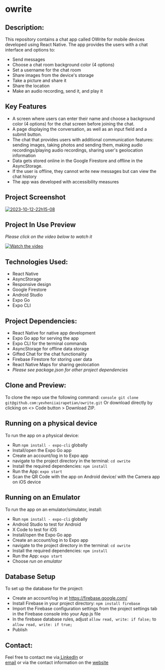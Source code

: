 # owrite

## Description:
This repository contains a chat app called OWrite for mobile devices developed using React Native. The app provides the users with a chat interface and options to:
- Send messages
- Choose a chat room background color (4 options)
- Set a username for the chat room
- Share images from the device's storage
- Take a picture and share it
- Share the location
- Make an audio recording, send it, and play it

## Key Features
- A screen where users can enter their name and choose a background color (4 options) for the chat screen before joining the chat.
- A page displaying the conversation, as well as an input field and a submit button.
- The chat that provides users with additional communication features: sending images, taking photos and sending them, making audio recordings/playing audio recordings, sharing user's geolocation information
- Data gets stored online in the Google Firestore and offline in the AsyncStorage.
- If the user is offline, they cannot write new messages but can view the chat history
- The app was developed with accessibility measures

## Project Screenshot
<a href="https://ibb.co/QjpdrSY"><img src="https://i.ibb.co/vvVYZyL/2023-10-12-22h15-08.png" alt="2023-10-12-22h15-08" border="0"></a>   
## Project In Use Preview
_Please click on the video below to watch it_   

[![Watch the video](https://i.ibb.co/vvVYZyL/2023-10-12-22h15-08.png)](https://streamable.com/77jy2x)

## Technologies Used:
- React Native
- AsyncStorage
- Responsive design
- Google Firestore
- Android Studio
- Expo Go
- Expo CLI
  

## Project Dependencies:
- React Native for native app development
- Expo Go app for serving the app
- Expo CLI for the terminal commands
- AsyncStorage for offline data storage
- Gifted Chat for the chat functionality
- Firebase Firestore for storing user data
- React Native Maps for sharing geolocation
- _Please see package.json for other project dependencies_


## Clone and Preview:
To clone the repo use the following command:
```console git clone git@github.com:yevheniiairapetian/owrite.git```
Or download directly by clicking on <> Code button > Download ZIP.

 
## Running on a physical device
To run the app on a physical device:
- Run ```npm install - expo-cli``` globally
- Install/open the Expo Go app
- Create an account/log in to Expo app
- navigate to the project directory in the terminal: ```cd owrite```
- Install the required dependencies: ```npm install```
- Run the App: ```expo start```
- Scan the QR Code with the app on Android device/ with the Camera app on iOS device
  

## Running on an Emulator
To run the app on an emulator/simulator, install:
- Run ```npm install - expo-cli``` globally
- Android Studio to test for Android
- X Code to test for iOS
- Install/open the Expo Go app
- Create an account/log in to Expo app
- navigate to the project directory in the terminal: ```cd owrite```
- Install the required dependencies: ```npm install```
- Run the App: ```expo start```
- Choose _run on emulator_

## Database Setup
To set up the database for the project:
- Create an account/log in at https://firebase.google.com/
- Install Firebase in your project directory: ```npm install firebase```
- Import the Firebase configuration settings from the project settings tab in the Firebase console into your App.js file
- In the firebase database rules, adjust ```allow read, write: if false;``` to ```allow read, write: if true;```
- Publish

## Contact:
Feel free to contact me via[ LinkedIn](https://www.linkedin.com/in/yevhenii-airapetian/) or  
[email](mailto:sonkozhenia11@gmail.com) or 
via the contact information on the [website](https://yevheniiairapetian.github.io/portfolio-website/contact.html) 

